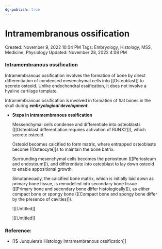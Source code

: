 ```yaml
---
dg-publish: true
---
```


# Intramembranous ossification

Created: November 9, 2022 10:04 PM
Tags: Embryology, Histology, MSS, Medicine, Physiology
Updated: November 28, 2022 4:08 PM

### Intramembranous ossification

Intramembranous ossification involves the formation of bone by direct differentiation of condensed mesenchymal cells into [[Osteoblast]] to secrete osteoid. Unlike endochondral ossification, it does not involve a hyaline cartilage template.

Intramembranous ossification is involved in formation of flat bones in the skull during *************************embryological development*************************.

- **Steps in intramembranous ossification**
    
    Messenchymal cells condense and differentiate into osteoblasts ([[Osteoblast differentiation requires activation of RUNX2]]), which secrete osteoid.
    
    Osteoid becomes calcified to form matrix, where entrapped osteoblasts become [[Osteocyte]]s to maintain the bone batrix.
    
    Surrounding mesenchymal cells becomes the periosteum ([[Periosteum and endosteum]]), and differentiate into osteoblast to lay down osteoid to enable appositional growth.
    
    Simutaneously, the calcified bone matrix, which is initially laid down as primary bone tissue, is remodelled into secondary bone tissue ([[Primary bone and secondary bone differ histologically]]), as either compact bone or spongy bone ([[Compact bone and spongy bone differ by the presence of cavities]]).
    
    ![[Untitled]]
    
    ![[Untitled]]
    

### Reference:

- [[$ Junquiera’s Histology  Intramembranous ossification]]